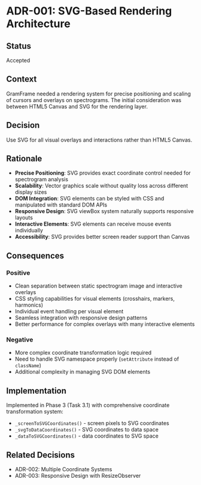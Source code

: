 # ADR-001: SVG-Based Rendering Architecture

## Status
Accepted

## Context
GramFrame needed a rendering system for precise positioning and scaling of cursors and overlays on spectrograms. The initial consideration was between HTML5 Canvas and SVG for the rendering layer.

## Decision
Use SVG for all visual overlays and interactions rather than HTML5 Canvas.

## Rationale
- **Precise Positioning**: SVG provides exact coordinate control needed for spectrogram analysis
- **Scalability**: Vector graphics scale without quality loss across different display sizes
- **DOM Integration**: SVG elements can be styled with CSS and manipulated with standard DOM APIs
- **Responsive Design**: SVG viewBox system naturally supports responsive layouts
- **Interactive Elements**: SVG elements can receive mouse events individually
- **Accessibility**: SVG provides better screen reader support than Canvas

## Consequences
### Positive
- Clean separation between static spectrogram image and interactive overlays
- CSS styling capabilities for visual elements (crosshairs, markers, harmonics)
- Individual event handling per visual element
- Seamless integration with responsive design patterns
- Better performance for complex overlays with many interactive elements

### Negative
- More complex coordinate transformation logic required
- Need to handle SVG namespace properly (`setAttribute` instead of `className`)
- Additional complexity in managing SVG DOM elements

## Implementation
Implemented in Phase 3 (Task 3.1) with comprehensive coordinate transformation system:
- `_screenToSVGCoordinates()` - screen pixels to SVG coordinates  
- `_svgToDataCoordinates()` - SVG coordinates to data space
- `_dataToSVGCoordinates()` - data coordinates to SVG space

## Related Decisions
- ADR-002: Multiple Coordinate Systems
- ADR-003: Responsive Design with ResizeObserver